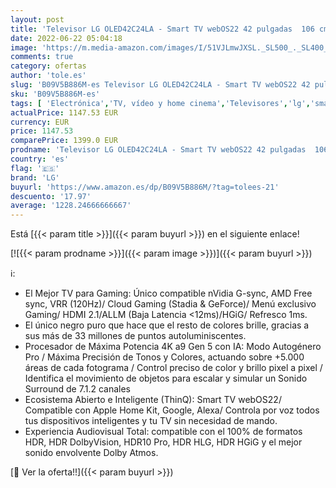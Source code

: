 ```yaml
---
layout: post
title: 'Televisor LG OLED42C24LA - Smart TV webOS22 42 pulgadas  106 cm  4K OLED evo  Procesador Inteligente Potencia 4K a9 Gen 5 IA  compatible formatos HDR  HDR Dolby Vision y Dolby Atmos  TV para Gaming'
date: 2022-06-22 05:04:18
image: 'https://m.media-amazon.com/images/I/51VJLmwJXSL._SL500_._SL400_.jpg'
comments: true
category: ofertas
author: 'tole.es'
slug: 'B09V5B886M-es Televisor LG OLED42C24LA - Smart TV webOS22 42 pulgadas...'
sku: 'B09V5B886M-es'
tags: [ 'Electrónica','TV, vídeo y home cinema','Televisores','lg','smart','televisor','tv','🇪🇸', ]
actualPrice: 1147.53 EUR
currency: EUR
price: 1147.53
comparePrice: 1399.0 EUR
prodname: 'Televisor LG OLED42C24LA - Smart TV webOS22 42 pulgadas  106 cm  4K OLED evo  Procesador Inteligente Potencia 4K a9 Gen 5 IA  compatible formatos HDR  HDR Dolby Vision y Dolby Atmos  TV para Gaming'
country: 'es'
flag: '🇪🇸'
brand: 'LG'
buyurl: 'https://www.amazon.es/dp/B09V5B886M/?tag=tolees-21'
descuento: '17.97'
average: '1228.24666666667'
---
```


Está [{{< param title >}}]({{< param buyurl >}}) en el siguiente enlace!

[![{{< param prodname >}}]({{< param image >}})]({{< param buyurl >}})

ℹ️:

- El Mejor TV para Gaming: Único compatible nVidia G-sync, AMD Free sync, VRR (120Hz)/ Cloud Gaming (Stadia & GeForce)/ Menú exclusivo Gaming/ HDMI 2.1/ALLM (Baja Latencia <12ms)/HGiG/ Refresco 1ms.
- El único negro puro que hace que el resto de colores brille, gracias a sus más de 33 millones de puntos autoluminiscentes.
- Procesador de Máxima Potencia 4K a9 Gen 5 con IA: Modo Autogénero Pro / Máxima Precisión de Tonos y Colores, actuando sobre +5.000 áreas de cada fotograma / Control preciso de color y brillo pixel a pixel / Identifica el movimiento de objetos para escalar y simular un Sonido Surround de 7.1.2 canales
- Ecosistema Abierto e Inteligente (ThinQ): Smart TV webOS22/ Compatible con Apple Home Kit, Google, Alexa/ Controla por voz todos tus dispositivos inteligentes y tu TV sin necesidad de mando.
- Experiencia Audiovisual Total: compatible con el 100% de formatos HDR, HDR DolbyVision, HDR10 Pro, HDR HLG, HDR HGiG y el mejor sonido envolvente Dolby Atmos.

[🛒 Ver la oferta!!]({{< param buyurl >}})
